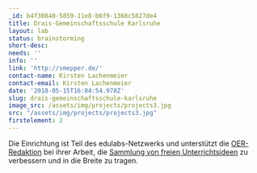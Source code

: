```yaml
---
_id: b4f30840-5859-11e8-b6f9-1368c5827de4
title: Drais-Gemeinschaftsschule Karlsruhe
layout: lab
status: brainstorming
short-desc:
needs: ''
info: ''
link: 'http://smepper.de/'
contact-name: Kirsten Lachenmeier
contact-email: Kirsten Lachenmeier
date: '2018-05-15T16:04:54.978Z'
slug: drais-gemeinschaftsschule-karlsruhe
image_src: /assets/img/projects/projects3.jpg
src: "/assets/img/projects/projects3.jpg"
firstelement: 2
---
```


Die Einrichtung ist Teil des edulabs-Netzwerks und unterstützt die [OER-Redaktion](https://edulabs.de/oer/about) bei ihrer Arbeit, die [Sammlung von freien Unterrichtsideen](https://edulabs.de/oer/) zu verbessern und in die Breite zu tragen.

